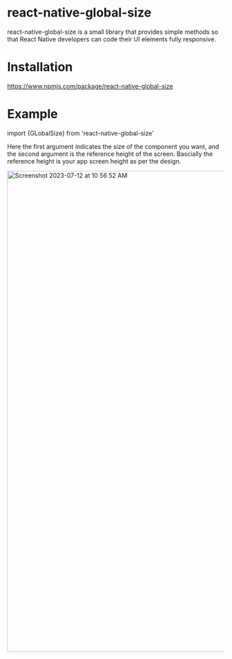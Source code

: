 # react-native-global-size
 react-native-global-size is a small library that provides  simple methods so that React Native developers can code their UI elements fully 
 responsive.

 # Installation
 https://www.npmjs.com/package/react-native-global-size

 # Example

 import {GLobalSize} from 'react-native-global-size'
 
 Here the first argument indicates the size of the component you want, and the second argument is the reference height of the screen. 
 Bascially the reference height is your app screen height as per the design.
 
 <img width="1115" alt="Screenshot 2023-07-12 at 10 56 52 AM" src="https://github.com/faheem-cmd/react-native-global-size/assets/56709898/398edd80-356b-4d73-906e-535550efbab3">


